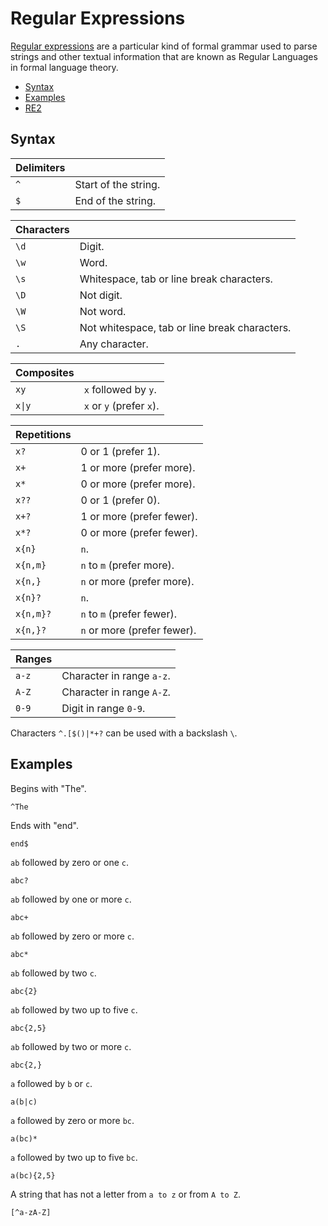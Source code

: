 # Regular Expressions

[Regular expressions](https://en.wikipedia.org/wiki/Regular_expression) are a particular kind of formal grammar used to parse strings and other textual information that are known as Regular Languages in formal language theory.

* [Syntax](#syntax)
* [Examples](#examples)
* [RE2](https://github.com/google/re2/wiki/Syntax)

## Syntax

| Delimiters | |
| - | - |
| `^` | Start of the string. |
| `$` | End of the string. |

| Characters | |
| - | - |
| `\d` | Digit. |
| `\w` | Word. |
| `\s` | Whitespace, tab or line break characters. |
| `\D` | Not digit. |
| `\W` | Not word. |
| `\S` | Not whitespace, tab or line break characters. |
| `.` | Any character. |

| Composites | |
| - | - |
| `xy` | `x` followed by `y`. |
| `x\|y` | `x` or `y` (prefer `x`). |

| Repetitions | |
| - | - |
| `x?` | 0 or 1 (prefer 1). |
| `x+` | 1 or more (prefer more). |
| `x*` | 0 or more (prefer more). |
| `x??` | 0 or 1 (prefer 0). |
| `x+?` | 1 or more (prefer fewer). |
| `x*?` | 0 or more (prefer fewer). |
| `x{n}` | `n`. |
| `x{n,m}` | `n` to `m` (prefer more). |
| `x{n,}` | `n` or more (prefer more). |
| `x{n}?` | `n`. |
| `x{n,m}?` | `n` to `m` (prefer fewer). |
| `x{n,}?` | `n` or more (prefer fewer). |

| Ranges | |
| - | - |
| `a-z` | Character in range `a-z`. |
| `A-Z` | Character in range `A-Z`. |
| `0-9` | Digit in range `0-9`. |

Characters `^.[$()|*+?` can be used with a backslash `\`.

## Examples

Begins with "The".
```
^The
```

Ends with "end".
```
end$
```

`ab` followed by zero or one `c`.
```
abc?
```

`ab` followed by one or more `c`.
```
abc+
```

`ab` followed by zero or more `c`.
```
abc*
```

`ab` followed by two `c`.
```
abc{2}
```

`ab` followed by two up to five `c`.
```
abc{2,5}
```

`ab` followed by two or more `c`.
```
abc{2,}
```

`a` followed by `b` or `c`.
```
a(b|c)
```

`a` followed by zero or more `bc`.
```
a(bc)*
```

`a` followed by two up to five `bc`.
```
a(bc){2,5}
```

A string that has not a letter from `a to z` or from `A to Z`.
```
[^a-zA-Z]
```
